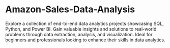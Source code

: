 # Amazon-Sales-Data-Analysis
Explore a collection of end-to-end data analytics projects showcasing SQL, Python, and Power BI. Gain valuable insights and solutions to real-world problems through data extraction, analysis, and visualization. Ideal for beginners and professionals looking to enhance their skills in data analytics.
